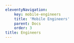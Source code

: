 ```yaml
---
eleventyNavigation:
    key: mobile-engineers
    title: 'Mobile Engineers'
    parent: Docs
    order: 3
title: Engineers
---
```

